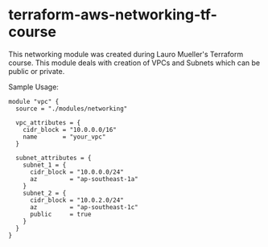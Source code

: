 # terraform-aws-networking-tf-course

This networking module was created during Lauro Mueller's Terraform course.
This module deals with creation of VPCs and Subnets which can be public or private.

Sample Usage:
```
module "vpc" {
  source = "./modules/networking"

  vpc_attributes = {
    cidr_block = "10.0.0.0/16"
    name       = "your_vpc"
  }

  subnet_attributes = {
    subnet_1 = {
      cidr_block = "10.0.0.0/24"
      az         = "ap-southeast-1a"
    }
    subnet_2 = {
      cidr_block = "10.0.2.0/24"
      az         = "ap-southeast-1c"
      public     = true
    }
  }
}
```